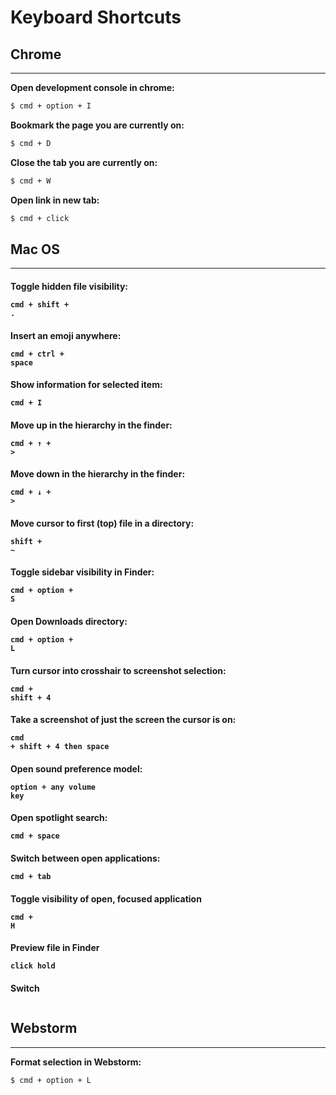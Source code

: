 <!-----------------------------
 ____ ____ ____ ____ ____ ____
||n |||o |||d |||o |||j |||o ||
||__|||__|||__|||__|||__|||__||
|/__\|/__\|/__\|/__\|/__\|/__\|

------------------------------->

# **Keyboard Shortcuts**


## **Chrome**
---------------

**Open development console in chrome:**
```bash
$ cmd + option + I
```

**Bookmark the page you are currently on:**
```bash
$ cmd + D
```

**Close the tab you are currently on:**
```bash
$ cmd + W
```

**Open link in new tab:**
```bash
$ cmd + click
```


## **Mac OS**
---------------
#### Toggle hidden file visibility: <pre><code><strong>cmd + shift + .</strong></code></pre>
#### Insert an emoji anywhere: <pre><code><strong>cmd + ctrl + space</strong></code></pre>
#### Show information for selected item: <pre><code><strong>cmd + I</strong></code></pre>
#### Move up in the hierarchy in the finder: <pre><code><strong>cmd + ↑ + ></strong></code></pre>
#### Move down in the hierarchy in the finder: <pre><code><strong>cmd + ↓ + ></strong></code></pre>
#### Move cursor to first (top) file in a directory: <pre><code><strong>shift + ~</strong></code></pre>
#### Toggle sidebar visibility in Finder: <pre><code><strong>cmd + option + S</strong></code></pre>
#### Open Downloads directory: <pre><code><strong>cmd + option + L</strong></code></pre>
#### Turn cursor into crosshair to screenshot selection: <pre><code><strong>cmd + shift + 4</strong></code></pre>
#### Take a screenshot of just the screen the cursor is on: <pre><code><strong>cmd + shift + 4 then space</strong></code></pre>
#### Open sound preference model: <pre><code><strong>option + any volume key</strong></code></pre>
#### Open spotlight search: <pre><code><strong>cmd + space</strong></code></pre>
#### Switch between open applications: <pre><code><strong>cmd + tab</strong></code></pre>
#### Toggle visibility of open, focused application<pre><code><strong>cmd + H</strong></code></pre>
#### Preview file in Finder<pre><code><strong>click hold</strong></code></pre>
#### Switch<pre><code><strong></strong></code></pre>


## **Webstorm**
---------------
**Format selection in Webstorm:**
```bash
$ cmd + option + L
```

